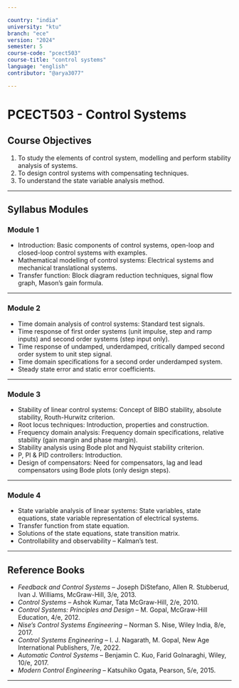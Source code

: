```yaml
---

country: "india"
university: "ktu"
branch: "ece"
version: "2024"
semester: 5
course-code: "pcect503"
course-title: "control systems"
language: "english"
contributor: "@arya3077"

---
```


# PCECT503 - Control Systems

## Course Objectives

1. To study the elements of control system, modelling and perform stability analysis of systems.  
2. To design control systems with compensating techniques.  
3. To understand the state variable analysis method.  

---

## Syllabus Modules

### Module 1
- Introduction: Basic components of control systems, open-loop and closed-loop control systems with examples.  
- Mathematical modelling of control systems: Electrical systems and mechanical translational systems.  
- Transfer function: Block diagram reduction techniques, signal flow graph, Mason’s gain formula.  

---

### Module 2
- Time domain analysis of control systems: Standard test signals.  
- Time response of first order systems (unit impulse, step and ramp inputs) and second order systems (step input only).  
- Time response of undamped, underdamped, critically damped second order system to unit step signal.  
- Time domain specifications for a second order underdamped system.  
- Steady state error and static error coefficients.  

---

### Module 3
- Stability of linear control systems: Concept of BIBO stability, absolute stability, Routh-Hurwitz criterion.  
- Root locus techniques: Introduction, properties and construction.  
- Frequency domain analysis: Frequency domain specifications, relative stability (gain margin and phase margin).  
- Stability analysis using Bode plot and Nyquist stability criterion.  
- P, PI & PID controllers: Introduction.  
- Design of compensators: Need for compensators, lag and lead compensators using Bode plots (only design steps).  

---

### Module 4
- State variable analysis of linear systems: State variables, state equations, state variable representation of electrical systems.  
- Transfer function from state equation.  
- Solutions of the state equations, state transition matrix.  
- Controllability and observability – Kalman’s test.  

---

## Reference Books

- *Feedback and Control Systems* – Joseph DiStefano, Allen R. Stubberud, Ivan J. Williams, McGraw-Hill, 3/e, 2013.  
- *Control Systems* – Ashok Kumar, Tata McGraw-Hill, 2/e, 2010.  
- *Control Systems: Principles and Design* – M. Gopal, McGraw-Hill Education, 4/e, 2012.  
- *Nise’s Control Systems Engineering* – Norman S. Nise, Wiley India, 8/e, 2017.  
- *Control Systems Engineering* – I. J. Nagarath, M. Gopal, New Age International Publishers, 7/e, 2022.  
- *Automatic Control Systems* – Benjamin C. Kuo, Farid Golnaraghi, Wiley, 10/e, 2017.  
- *Modern Control Engineering* – Katsuhiko Ogata, Pearson, 5/e, 2015.  

---
